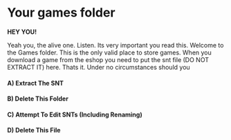 # Your games folder

**HEY YOU!**

Yeah you, the alive one. Listen. Its very important you read this. Welcome to the Games folder. This is the only valid place to store games. When you download a game from the eshop you need to put the snt file (DO NOT EXTRACT IT) here. Thats it. Under no circumstances should you 
#### A) Extract The SNT
#### B) Delete This Folder
#### C) Attempt To Edit SNTs (Including Renaming)
#### D) Delete This File